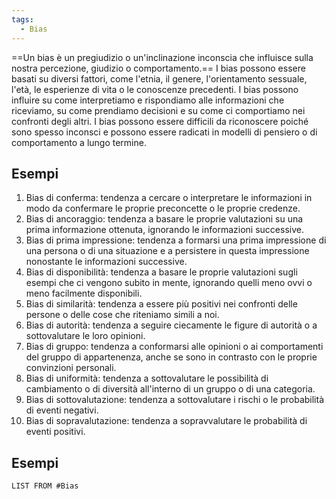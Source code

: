 ```yaml
---
tags:
  - Bias
---
```



==Un bias è un pregiudizio o un'inclinazione inconscia che influisce sulla nostra percezione, giudizio o comportamento.==
I bias possono essere basati su diversi fattori, come l'etnia, il genere, l'orientamento sessuale, l'età, le esperienze di vita o le conoscenze precedenti.
I bias possono influire su come interpretiamo e rispondiamo alle informazioni che riceviamo, su come prendiamo decisioni e su come ci comportiamo nei confronti degli altri. I bias possono essere difficili da riconoscere poiché sono spesso inconsci e possono essere radicati in modelli di pensiero o di comportamento a lungo termine.

## Esempi

1. Bias di conferma: tendenza a cercare o interpretare le informazioni in modo da confermare le proprie preconcette o le proprie credenze.
2. Bias di ancoraggio: tendenza a basare le proprie valutazioni su una prima informazione ottenuta, ignorando le informazioni successive.
3. Bias di prima impressione: tendenza a formarsi una prima impressione di una persona o di una situazione e a persistere in questa impressione nonostante le informazioni successive.    
4. Bias di disponibilità: tendenza a basare le proprie valutazioni sugli esempi che ci vengono subito in mente, ignorando quelli meno ovvi o meno facilmente disponibili.    
5. Bias di similarità: tendenza a essere più positivi nei confronti delle persone o delle cose che riteniamo simili a noi.    
6. Bias di autorità: tendenza a seguire ciecamente le figure di autorità o a sottovalutare le loro opinioni.    
7. Bias di gruppo: tendenza a conformarsi alle opinioni o ai comportamenti del gruppo di appartenenza, anche se sono in contrasto con le proprie convinzioni personali.    
8. Bias di uniformità: tendenza a sottovalutare le possibilità di cambiamento o di diversità all'interno di un gruppo o di una categoria.    
9. Bias di sottovalutazione: tendenza a sottovalutare i rischi o le probabilità di eventi negativi.
10. Bias di sopravalutazione: tendenza a sopravvalutare le probabilità di eventi positivi.

## Esempi

```dataview
LIST FROM #Bias
```